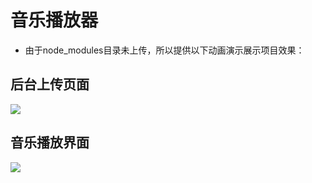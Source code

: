 # 音乐播放器

- 由于node_modules目录未上传，所以提供以下动画演示展示项目效果：

## 后台上传页面

![](https://upload-images.jianshu.io/upload_images/14473072-5ff2b0598531da05.gif?imageMogr2/auto-orient/strip)

## 音乐播放界面

![](https://upload-images.jianshu.io/upload_images/14473072-622b722a9e152234.gif?imageMogr2/auto-orient/strip)

